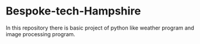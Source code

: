 # Bespoke-tech-Hampshire
In this repository there is  basic project of python like weather program and image processing program.

